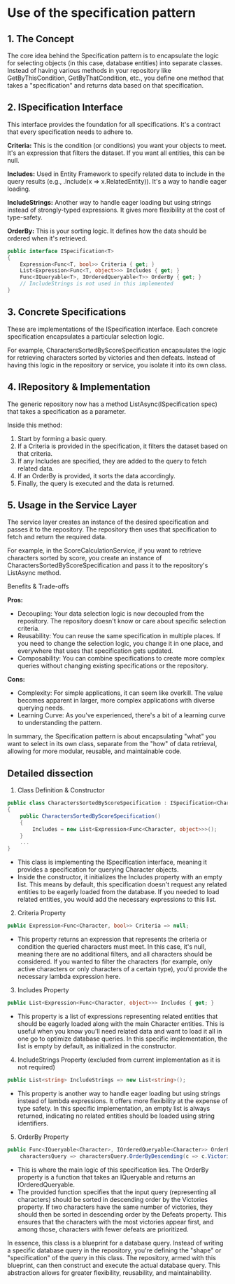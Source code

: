 # Use of the specification pattern

## 1. The Concept
The core idea behind the Specification pattern is to encapsulate the logic for selecting objects (in this case, database entities) into separate classes. Instead of having various methods in your repository like GetByThisCondition, GetByThatCondition, etc., you define one method that takes a "specification" and returns data based on that specification.

## 2. ISpecification Interface
This interface provides the foundation for all specifications. It's a contract that every specification needs to adhere to.

**Criteria:** This is the condition (or conditions) you want your objects to meet. It's an expression that filters the dataset. If you want all entities, this can be null.

**Includes:** Used in Entity Framework to specify related data to include in the query results (e.g., .Include(x => x.RelatedEntity)). It's a way to handle eager loading.

**IncludeStrings:** Another way to handle eager loading but using strings instead of strongly-typed expressions. It gives more flexibility at the cost of type-safety.

**OrderBy:** This is your sorting logic. It defines how the data should be ordered when it's retrieved.

```csharp
public interface ISpecification<T>
{
    Expression<Func<T, bool>> Criteria { get; }
    List<Expression<Func<T, object>>> Includes { get; }
    Func<IQueryable<T>, IOrderedQueryable<T>> OrderBy { get; }
    // IncludeStrings is not used in this implemented
}
```

## 3. Concrete Specifications
These are implementations of the ISpecification<T> interface. Each concrete specification encapsulates a particular selection logic.

For example, CharactersSortedByScoreSpecification encapsulates the logic for retrieving characters sorted by victories and then defeats. Instead of having this logic in the repository or service, you isolate it into its own class.

## 4. IRepository & Implementation
The generic repository now has a method ListAsync(ISpecification<T> spec) that takes a specification as a parameter.

Inside this method:

1. Start by forming a basic query.
2. If a Criteria is provided in the specification, it filters the dataset based on that criteria. 
3. If any Includes are specified, they are added to the query to fetch related data. 
4. If an OrderBy is provided, it sorts the data accordingly. 
5. Finally, the query is executed and the data is returned.

## 5. Usage in the Service Layer
The service layer creates an instance of the desired specification and passes it to the repository. The repository then uses that specification to fetch and return the required data.

For example, in the ScoreCalculationService, if you want to retrieve characters sorted by score, you create an instance of CharactersSortedByScoreSpecification and pass it to the repository's ListAsync method.

Benefits & Trade-offs

**Pros:**
- Decoupling: Your data selection logic is now decoupled from the repository. The repository doesn't know or care about specific selection criteria.
- Reusability: You can reuse the same specification in multiple places. If you need to change the selection logic, you change it in one place, and everywhere that uses that specification gets updated.
- Composability: You can combine specifications to create more complex queries without changing existing specifications or the repository.

**Cons:**
- Complexity: For simple applications, it can seem like overkill. The value becomes apparent in larger, more complex applications with diverse querying needs.
- Learning Curve: As you've experienced, there's a bit of a learning curve to understanding the pattern.

In summary, the Specification pattern is about encapsulating "what" you want to select in its own class, separate from the "how" of data retrieval, allowing for more modular, reusable, and maintainable code.


## Detailed dissection

1. Class Definition & Constructor

```csharp
public class CharactersSortedByScoreSpecification : ISpecification<Character>
{
    public CharactersSortedByScoreSpecification() 
    {
        Includes = new List<Expression<Func<Character, object>>>();
    }
    ...
}
```
- This class is implementing the ISpecification<Character> interface, meaning it provides a specification for querying Character objects.
- Inside the constructor, it initializes the Includes property with an empty list. This means by default, this specification doesn't request any related entities to be eagerly loaded from the database. If you needed to load related entities, you would add the necessary expressions to this list.

2. Criteria Property

```csharp
public Expression<Func<Character, bool>> Criteria => null;
```

- This property returns an expression that represents the criteria or condition the queried characters must meet. In this case, it's null, meaning there are no additional filters, and all characters should be considered. If you wanted to filter the characters (for example, only active characters or only characters of a certain type), you'd provide the necessary lambda expression here.

3. Includes Property

```csharp
public List<Expression<Func<Character, object>>> Includes { get; }
```

- This property is a list of expressions representing related entities that should be eagerly loaded along with the main Character entities. This is useful when you know you'll need related data and want to load it all in one go to optimize database queries. In this specific implementation, the list is empty by default, as initialized in the constructor.

4. IncludeStrings Property (excluded from current implementation as it is not required)

```csharp
public List<string> IncludeStrings => new List<string>();
```

- This property is another way to handle eager loading but using strings instead of lambda expressions. It offers more flexibility at the expense of type safety. In this specific implementation, an empty list is always returned, indicating no related entities should be loaded using string identifiers.

5. OrderBy Property

```csharp
public Func<IQueryable<Character>, IOrderedQueryable<Character>> OrderBy => 
    charactersQuery => charactersQuery.OrderByDescending(c => c.Victories).ThenByDescending(c => c.Defeats);
```

- This is where the main logic of this specification lies. The OrderBy property is a function that takes an IQueryable<Character> and returns an IOrderedQueryable<Character>.
- The provided function specifies that the input query (representing all characters) should be sorted in descending order by the Victories property. If two characters have the same number of victories, they should then be sorted in descending order by the Defeats property. This ensures that the characters with the most victories appear first, and among those, characters with fewer defeats are prioritized.

In essence, this class is a blueprint for a database query. Instead of writing a specific database query in the repository, you're defining the "shape" or "specification" of the query in this class. The repository, armed with this blueprint, can then construct and execute the actual database query. This abstraction allows for greater flexibility, reusability, and maintainability.